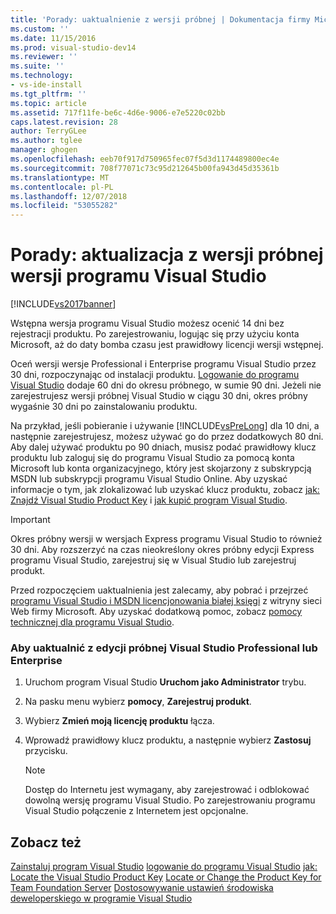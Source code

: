 ```yaml
---
title: 'Porady: uaktualnienie z wersji próbnej | Dokumentacja firmy Microsoft'
ms.custom: ''
ms.date: 11/15/2016
ms.prod: visual-studio-dev14
ms.reviewer: ''
ms.suite: ''
ms.technology:
- vs-ide-install
ms.tgt_pltfrm: ''
ms.topic: article
ms.assetid: 717f11fe-be6c-4d6e-9006-e7e5220c02bb
caps.latest.revision: 28
author: TerryGLee
ms.author: tglee
manager: ghogen
ms.openlocfilehash: eeb70f917d750965fec07f5d3d1174489800ec4e
ms.sourcegitcommit: 708f77071c73c95d212645b00fa943d45d35361b
ms.translationtype: MT
ms.contentlocale: pl-PL
ms.lasthandoff: 12/07/2018
ms.locfileid: "53055282"
---
```

# <a name="how-to-upgrade-from-a-trial-edition-of-visual-studio"></a>Porady: aktualizacja z wersji próbnej wersji programu Visual Studio
[!INCLUDE[vs2017banner](../includes/vs2017banner.md)]

Wstępna wersja programu Visual Studio możesz ocenić 14 dni bez rejestracji produktu. Po zarejestrowaniu, logując się przy użyciu konta Microsoft, aż do daty bomba czasu jest prawidłowy licencji wersji wstępnej.

 Oceń wersji wersje Professional i Enterprise programu Visual Studio przez 30 dni, rozpoczynając od instalacji produktu. [Logowanie do programu Visual Studio](../ide/signing-in-to-visual-studio.md) dodaje 60 dni do okresu próbnego, w sumie 90 dni. Jeżeli nie zarejestrujesz wersji próbnej Visual Studio w ciągu 30 dni, okres próbny wygaśnie 30 dni po zainstalowaniu produktu.

 Na przykład, jeśli pobieranie i używanie [!INCLUDE[vsPreLong](../includes/vsprelong-md.md)] dla 10 dni, a następnie zarejestrujesz, możesz używać go do przez dodatkowych 80 dni. Aby dalej używać produktu po 90 dniach, musisz podać prawidłowy klucz produktu lub zaloguj się do programu Visual Studio za pomocą konta Microsoft lub konta organizacyjnego, który jest skojarzony z subskrypcją MSDN lub subskrypcji programu Visual Studio Online. Aby uzyskać informacje o tym, jak zlokalizować lub uzyskać klucz produktu, zobacz [jak: Znajdź Visual Studio Product Key](../install/how-to-locate-the-visual-studio-product-key.md) i [jak kupić program Visual Studio](http://www.visualstudio.com/products/how-to-buy-vs).

> [!IMPORTANT]
>  Okres próbny wersji w wersjach Express programu Visual Studio to również 30 dni. Aby rozszerzyć na czas nieokreślony okres próbny edycji Express programu Visual Studio, zarejestruj się w Visual Studio lub zarejestruj produkt.

 Przed rozpoczęciem uaktualnienia jest zalecamy, aby pobrać i przejrzeć [programu Visual Studio i MSDN licencjonowania białej księgi](http://www.microsoft.com/download/details.aspx?id=13350) z witryny sieci Web firmy Microsoft. Aby uzyskać dodatkową pomoc, zobacz [pomocy technicznej dla programu Visual Studio](http://support.microsoft.com/ph/1117/en-us).

### <a name="to-upgrade-from-a-trial-edition-of-visual-studio-professional-or-enterprise"></a>Aby uaktualnić z edycji próbnej Visual Studio Professional lub Enterprise

1.  Uruchom program Visual Studio **Uruchom jako Administrator** trybu.

2.  Na pasku menu wybierz **pomocy**, **Zarejestruj produkt**.

3.  Wybierz **Zmień moją licencję produktu** łącza.

4.  Wprowadź prawidłowy klucz produktu, a następnie wybierz **Zastosuj** przycisku.

    > [!NOTE]
    >  Dostęp do Internetu jest wymagany, aby zarejestrować i odblokować dowolną wersję programu Visual Studio. Po zarejestrowaniu programu Visual Studio połączenie z Internetem jest opcjonalne.

## <a name="see-also"></a>Zobacz też
 [Zainstaluj program Visual Studio](../install/install-visual-studio-2015.md) [logowanie do programu Visual Studio](../ide/signing-in-to-visual-studio.md) [jak: Locate the Visual Studio Product Key](../install/how-to-locate-the-visual-studio-product-key.md) [Locate or Change the Product Key for Team Foundation Server](http://msdn.microsoft.com/library/64f29927-b520-4c9f-b633-bcb527e562cd) [Dostosowywanie ustawień środowiska deweloperskiego w programie Visual Studio](http://msdn.microsoft.com/en-us/22c4debb-4e31-47a8-8f19-16f328d7dcd3)